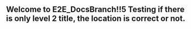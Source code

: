 ## Welcome to E2E_DocsBranch!!5  Testing if there is only level 2 title, the location is correct or not.
